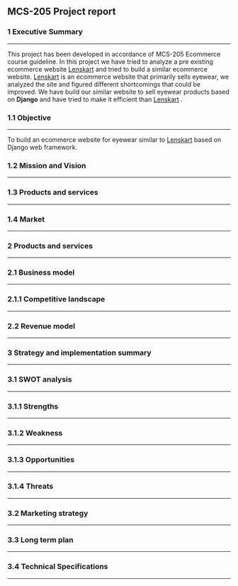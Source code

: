 
## **MCS-205 Project report**



### 1 **Executive Summary**

------

This project has been developed in accordance of MCS-205 Ecommerce course guideline. In this project we have tried to analyze a pre existing ecommerce website [Lenskart](lenskart.com) and tried to build a similar ecommerce website. [Lenskart](lenskart.com) is an ecommerce website that primarily sells eyewear, we analyzed the site and figured different shortcomings that could be improved. We have build our similar website to sell eyewear products based on **Django** and have tried to make it efficient than [Lenskart](lenskart.com) .    

### 1.1 **Objective** 
------



To build an ecommerce website for eyewear similar to [Lenskart](lenskart.com) based on Django web framework.






### 1.2 **Mission and Vision**

------







### 1.3 **Products and services** 

------











### 1.4 **Market** 

------















### 2 **Products and services**

------











### 2.1 **Business model** 

------













### 2.1.1 **Competitive landscape**

------















### 2.2 **Revenue model**

------















### 3 **Strategy and implementation summary**

------









### 3.1 **SWOT analysis**

------









### 3.1.1 **Strengths**

------







### 3.1.2 **Weakness**

------







### 3.1.3 **Opportunities** 

------







### 3.1.4 **Threats**

------







### 3.2 **Marketing strategy**

------











### 3.3 **Long term plan**

------













### 3.4 **Technical** **Specifications**

------


